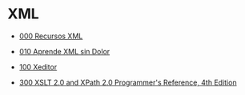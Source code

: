 # XML
* [000 Recursos XML]()
* [010 Aprende XML sin Dolor](https://github.com/adolfodelarosades/XML/blob/main/temarios/010_Aprende_XML_sin_Dolor.md)
* [100 Xeditor](https://github.com/adolfodelarosades/XML/blob/main/temarios/100_Xeditor.md)

* [300 XSLT 2.0 and XPath 2.0 Programmer's Reference, 4th Edition]()
